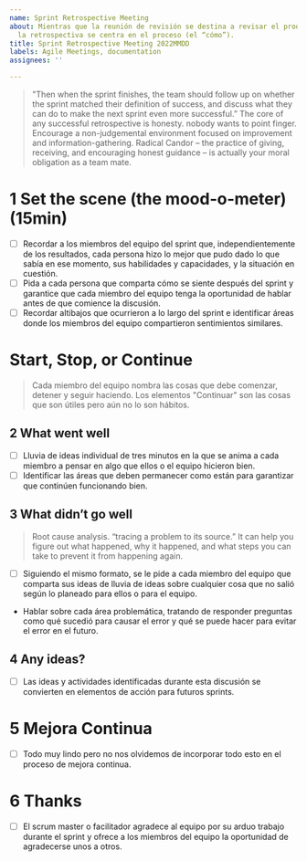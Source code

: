 ```yaml
---
name: Sprint Retrospective Meeting
about: Mientras que la reunión de revisión se destina a revisar el producto (el “qué”),
  la retrospectiva se centra en el proceso (el “cómo”).
title: Sprint Retrospective Meeting 2022MMDD
labels: Agile Meetings, documentation
assignees: ''

---
```


> "Then when the sprint finishes, the team should follow up on whether the sprint matched their definition of success, and discuss what they can do to make the next sprint even more successful.”
> The core of any successful retrospective is honesty. nobody wants to point finger. Encourage a non-judgemental environment focused on improvement and information-gathering.
> Radical Candor – the practice of giving, receiving, and encouraging honest guidance – is actually your moral obligation as a team mate.

# 1 Set the scene (the mood-o-meter)  (15min)
- [ ] Recordar a los miembros del equipo del sprint que, independientemente de los resultados, cada persona hizo lo mejor que pudo dado lo que sabía en ese momento, sus habilidades y capacidades, y la situación en cuestión.
- [ ] Pida a cada persona que comparta cómo se siente después del sprint  y garantice que cada miembro del equipo tenga la oportunidad de hablar antes de que comience la discusión.
- [ ]  Recordar altibajos que ocurrieron a lo largo del sprint e identificar áreas donde los miembros del equipo compartieron sentimientos similares.

# Start, Stop, or Continue
> Cada miembro del equipo nombra las cosas que debe comenzar, detener y seguir haciendo. Los elementos "Continuar" son las cosas que son útiles pero aún no lo son hábitos. 

## 2 What went well
- [ ] Lluvia de ideas individual de tres minutos en la que se anima a cada miembro a pensar en algo que ellos o el equipo hicieron bien.
- [ ] Identificar las áreas que deben permanecer como están para garantizar que continúen funcionando bien.

## 3 What didn’t go well
> Root cause analysis.  “tracing a problem to its source.” It can help you figure out what happened, why it happened, and what steps you can take to prevent it from happening again.
- [ ] Siguiendo el mismo formato, se le pide a cada miembro del equipo que comparta sus ideas de lluvia de ideas sobre cualquier cosa que no salió según lo planeado para ellos o para el equipo.
- Hablar sobre cada área problemática, tratando de responder preguntas como qué sucedió para causar el error y qué se puede hacer para evitar el error en el futuro.

## 4 Any ideas?
- [ ] Las ideas y actividades identificadas durante esta discusión se convierten en elementos de acción para futuros sprints.


# 5 Mejora Continua
- [ ] Todo muy lindo pero no nos olvidemos de incorporar todo esto en el proceso de mejora continua.

# 6 Thanks
- [ ] El scrum master o facilitador agradece al equipo por su arduo trabajo durante el sprint y ofrece a los miembros del equipo la oportunidad de agradecerse unos a otros.
